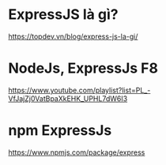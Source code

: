 # ExpressJS là gì?
https://topdev.vn/blog/express-js-la-gi/

# NodeJs, ExpressJs F8
https://www.youtube.com/playlist?list=PL_-VfJajZj0VatBpaXkEHK_UPHL7dW6I3

# npm ExpressJs
https://www.npmjs.com/package/express

